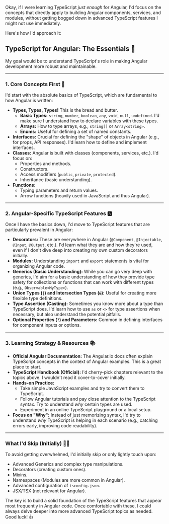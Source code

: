 Okay, if I were learning TypeScript _just enough_ for Angular, I'd focus on the concepts that directly apply to building Angular components, services, and modules, without getting bogged down in advanced TypeScript features I might not use immediately.

Here's how I'd approach it:

## TypeScript for Angular: The Essentials 🎯

My goal would be to understand TypeScript's role in making Angular development more robust and maintainable.

---

### 1. Core Concepts First 🧱

I'd start with the absolute basics of TypeScript, which are fundamental to how Angular is written:

- **Types, Types, Types!** This is the bread and butter.
    - **Basic Types:** `string`, `number`, `boolean`, `any`, `void`, `null`, `undefined`. I'd make sure I understand how to declare variables with these types.
    - **Arrays:** How to type arrays, e.g., `string[]` or `Array<string>`.
    - **Enums:** Useful for defining a set of named constants.
- **Interfaces:** Crucial for defining the "shape" of objects in Angular (e.g., for props, API responses). I'd learn how to define and implement interfaces.
- **Classes:** Angular is built with classes (components, services, etc.). I'd focus on:
    - Properties and methods.
    - Constructors.
    - Access modifiers (`public`, `private`, `protected`).
    - Inheritance (basic understanding).
- **Functions:**
    - Typing parameters and return values.
    - Arrow functions (heavily used in JavaScript and thus Angular).

---

### 2. Angular-Specific TypeScript Features 🅰️

Once I have the basics down, I'd move to TypeScript features that are particularly prevalent in Angular:

- **Decorators:** These are everywhere in Angular (`@Component`, `@Injectable`, `@Input`, `@Output`, etc.). I'd learn what they are and how they're used, even if I don't dive deep into creating my own custom decorators initially.
- **Modules:** Understanding `import` and `export` statements is vital for organizing Angular code.
- **Generics (Basic Understanding):** While you can go very deep with generics, I'd aim for a basic understanding of how they provide type safety for collections or functions that can work with different types (e.g., `Observable<MyType>`).
- **Union Types (`|`) and Intersection Types (`&`):** Useful for creating more flexible type definitions.
- **Type Assertion (Casting):** Sometimes you know more about a type than TypeScript does. I'd learn how to use `as` or `<>` for type assertions when necessary, but also understand the potential pitfalls.
- **Optional Properties (`?`) and Parameters:** Common in defining interfaces for component inputs or options.

---

### 3. Learning Strategy & Resources 📚

- **Official Angular Documentation:** The Angular.io docs often explain TypeScript concepts in the context of Angular examples. This is a great place to start.
- **TypeScript Handbook (Official):** I'd cherry-pick chapters relevant to the topics above. I wouldn't read it cover-to-cover initially.
- **Hands-on Practice:**
    - Take simple JavaScript examples and try to convert them to TypeScript.
    - Follow Angular tutorials and pay close attention to the TypeScript syntax. Try to understand _why_ certain types are used.
    - Experiment in an online TypeScript playground or a local setup.
- **Focus on "Why":** Instead of just memorizing syntax, I'd try to understand _why_ TypeScript is helping in each scenario (e.g., catching errors early, improving code readability).

---

### What I'd Skip (Initially) 🙅‍♂️

To avoid getting overwhelmed, I'd initially skip or only lightly touch upon:

- Advanced Generics and complex type manipulations.
- Decorators (creating custom ones).
- Mixins.
- Namespaces (Modules are more common in Angular).
- Advanced configuration of `tsconfig.json`.
- JSX/TSX (not relevant for Angular).

The key is to build a solid foundation of the TypeScript features that appear most frequently in Angular code. Once comfortable with these, I could always delve deeper into more advanced TypeScript topics as needed. Good luck! 👍